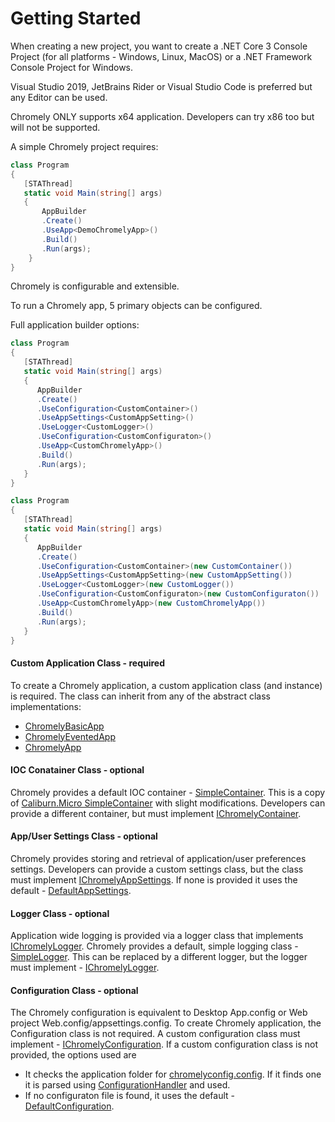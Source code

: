 
# Getting Started

When creating a new project, you want to create a .NET Core 3 Console Project (for all platforms - Windows, Linux, MacOS) or a .NET Framework Console Project for Windows. 

Visual Studio 2019, JetBrains Rider or Visual Studio Code is preferred but any Editor can be used.

Chromely ONLY supports x64 application. Developers can try x86 too but will not be supported.

A simple Chromely project requires:

````csharp
class Program
{
   [STAThread]
   static void Main(string[] args)
   {
       AppBuilder
       .Create()
       .UseApp<DemoChromelyApp>()
       .Build()
       .Run(args);
    }
}
````

Chromely is configurable and extensible. 

To run a Chromely app, 5 primary objects can be configured. 

Full application builder options:

````csharp
class Program
{
   [STAThread]
   static void Main(string[] args)
   {
      AppBuilder
      .Create()
      .UseConfiguration<CustomContainer>()
      .UseAppSettings<CustomAppSetting>()
      .UseLogger<CustomLogger>()
      .UseConfiguration<CustomConfiguraton>()
      .UseApp<CustomChromelyApp>()
      .Build()
      .Run(args);
   }
}
````

````csharp
class Program
{
   [STAThread]
   static void Main(string[] args)
   {
      AppBuilder
      .Create()
      .UseConfiguration<CustomContainer>(new CustomContainer())
      .UseAppSettings<CustomAppSetting>(new CustomAppSetting())
      .UseLogger<CustomLogger>(new CustomLogger())
      .UseConfiguration<CustomConfiguraton>(new CustomConfiguraton())
      .UseApp<CustomChromelyApp>(new CustomChromelyApp())
      .Build()
      .Run(args);
   }
}
````

#### Custom Application Class - required

To create a Chromely application, a custom application class (and instance) is required. The class can inherit from any of the abstract class implementations:
- [ChromelyBasicApp](https://github.com/chromelyapps/Chromely/blob/master/src_5.0/Chromely/ChromelyBasicApp.cs) 
- [ChromelyEventedApp](https://github.com/chromelyapps/Chromely/blob/master/src_5.0/Chromely/ChromelyEventedApp.cs) 
- [ChromelyApp](https://github.com/chromelyapps/Chromely/blob/master/src_5.0/Chromely.Core/ChromelyApp.cs) 


#### IOC Conatainer Class - optional

Chromely provides a default IOC container - [SimpleContainer](https://github.com/chromelyapps/Chromely/blob/master/src_5.0/Chromely.Core/Infrastructure/SimpleContainer.cs). This is a copy of [Caliburn.Micro SimpleContainer](https://caliburnmicro.com/documentation/simple-container) with slight modifications. Developers can provide a different container, but must implement [IChromelyContainer](https://github.com/chromelyapps/Chromely/blob/master/src_5.0/Chromely.Core/IChromelyContainer.cs).


#### App/User Settings Class - optional

Chromely provides storing and retrieval of application/user preferences settings.
Developers can provide a custom settings class, but the class must implement [IChromelyAppSettings](https://github.com/chromelyapps/Chromely/blob/master/src_5.0/Chromely.Core/IChromelyAppSettings.cs). If none is provided it uses the default - [DefaultAppSettings](https://github.com/chromelyapps/Chromely/blob/master/src_5.0/Chromely.Core/Defaults/DefaultAppSettings.cs).


#### Logger Class - optional

Application wide logging is provided via a logger class that implements [IChromelyLogger](https://github.com/chromelyapps/Chromely/blob/master/src_5.0/Chromely.Core/Logging/IChromelyLogger.cs). Chromely provides a default, simple logging class - [SimpleLogger](https://github.com/chromelyapps/Chromely/blob/master/src_5.0/Chromely.Core/Logging/SimpleLogger.cs). This can be replaced by a different logger, but the logger must implement - [IChromelyLogger](https://github.com/chromelyapps/Chromely/blob/master/src_5.0/Chromely.Core/Logging/IChromelyLogger.cs).



#### Configuration Class - optional

The Chromely configuration is equivalent to Desktop App.config or Web project Web.config/appsettings.config. To create Chromely application, the Configuration class is not required. A custom configuration class must implement - [IChromelyConfiguration](https://github.com/chromelyapps/Chromely/blob/master/src_5.0/Chromely.Core/Configuration/IChromelyConfiguration.cs). If a custom configuration class is not provided, the options used are

- It checks the application folder for [chromelyconfig.config](https://github.com/chromelyapps/demo-projects/blob/master/regular-chromely/CrossPlatDemo/chromelyconfig.json). If it finds one it is parsed using [ConfigurationHandler](https://github.com/chromelyapps/Chromely/blob/master/src_5.0/Chromely.Core/Configuration/ConfigurationHandler.cs) and used.
- If no configuraton file is found, it uses the default - [DefaultConfiguration](https://github.com/chromelyapps/Chromely/blob/master/src_5.0/Chromely.Core/Configuration/DefaultConfiguration.cs).
